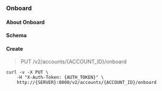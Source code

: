 ### Onboard

#### About Onboard

#### Schema



#### Create

> PUT /v2/accounts/{ACCOUNT_ID}/onboard

```shell
curl -v -X PUT \
    -H "X-Auth-Token: {AUTH_TOKEN}" \
    http://{SERVER}:8000/v2/accounts/{ACCOUNT_ID}/onboard
```


